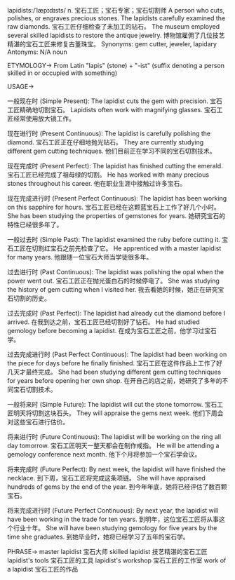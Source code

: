 lapidists:/ˈlæpɪdɪsts/
n.
宝石工匠；宝石专家；宝石切割师
A person who cuts, polishes, or engraves precious stones.
The lapidists carefully examined the raw diamonds. 宝石工匠仔细检查了未加工的钻石。
The museum employed several skilled lapidists to restore the antique jewelry. 博物馆雇佣了几位技艺精湛的宝石工匠来修复古董珠宝。
Synonyms: gem cutter, jeweler, lapidary
Antonyms: N/A
noun


ETYMOLOGY->
From Latin "lapis" (stone) + "-ist" (suffix denoting a person skilled in or occupied with something)

USAGE->

一般现在时 (Simple Present):
The lapidist cuts the gem with precision. 宝石工匠精确地切割宝石。
Lapidists often work with magnifying glasses. 宝石工匠经常使用放大镜工作。

现在进行时 (Present Continuous):
The lapidist is carefully polishing the diamond. 宝石工匠正在仔细地抛光钻石。
They are currently studying different gem cutting techniques. 他们目前正在学习不同的宝石切割技术。

现在完成时 (Present Perfect):
The lapidist has finished cutting the emerald. 宝石工匠已经完成了祖母绿的切割。
He has worked with many precious stones throughout his career.  他在职业生涯中接触过许多宝石。

现在完成进行时 (Present Perfect Continuous):
The lapidist has been working on this sapphire for hours. 宝石工匠已经在这颗蓝宝石上工作了好几个小时。
She has been studying the properties of gemstones for years. 她研究宝石的特性已经很多年了。

一般过去时 (Simple Past):
The lapidist examined the ruby before cutting it. 宝石工匠在切割红宝石之前先检查了它。
He apprenticed with a master lapidist for many years. 他跟随一位宝石大师当学徒很多年。

过去进行时 (Past Continuous):
The lapidist was polishing the opal when the power went out.  宝石工匠正在抛光蛋白石的时候停电了。
She was studying the history of gem cutting when I visited her. 我去看她的时候，她正在研究宝石切割的历史。

过去完成时 (Past Perfect):
The lapidist had already cut the diamond before I arrived. 在我到达之前，宝石工匠已经切割好了钻石。
He had studied gemology before becoming a lapidist.  在成为宝石工匠之前，他学习过宝石学。

过去完成进行时 (Past Perfect Continuous):
The lapidist had been working on the piece for days before he finally finished. 宝石工匠在这件作品上工作了好几天才最终完成。
She had been studying different gem cutting techniques for years before opening her own shop. 在开自己的店之前，她研究了多年的不同宝石切割技术。


一般将来时 (Simple Future):
The lapidist will cut the stone tomorrow. 宝石工匠明天将切割这块石头。
They will appraise the gems next week.  他们下周会对这些宝石进行估价。

将来进行时 (Future Continuous):
The lapidist will be working on the ring all day tomorrow. 宝石工匠明天一整天都会在制作戒指。
He will be attending a gemology conference next month. 他下个月将参加一个宝石学会议。

将来完成时 (Future Perfect):
By next week, the lapidist will have finished the necklace. 到下周，宝石工匠将完成这条项链。
She will have appraised hundreds of gems by the end of the year. 到今年年底，她将已经评估了数百颗宝石。


将来完成进行时 (Future Perfect Continuous):
By next year, the lapidist will have been working in the trade for ten years. 到明年，这位宝石工匠将从事这个行业十年。
She will have been studying gemology for five years by the time she graduates. 到她毕业时，她将已经学习了五年的宝石学。


PHRASE->
master lapidist 宝石大师
skilled lapidist 技艺精湛的宝石工匠
lapidist's tools 宝石工匠的工具
lapidist's workshop 宝石工匠的工作室
work of a lapidist 宝石工匠的作品
